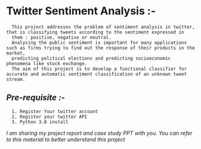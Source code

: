 
#  Twitter Sentiment Analysis  :- 
      This project addresses the problem of sentiment analysis in twitter, that is classifying tweets according to the sentiment expressed in 
      them : positive, negative or neutral. 
      Analysing the public sentiment is important for many applications such as firms trying to find out the response of their products in the market, 
      predicting political elections and predicting socioeconomic phenomena like stock exchange. 
      The aim of this project is to develop a functional classifier for accurate and automatic sentiment classification of an unknown tweet stream.
	 
## *Pre-requisite :-*
      1. Register Your twitter account
      2. Register your twitter API
      3. Python 3.0 install
	   
*I am sharing my project report and case study PPT with you.
You can refer to this material to better understand this project*
